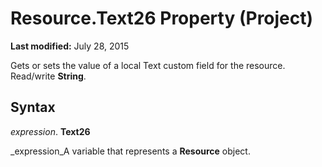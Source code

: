 
# Resource.Text26 Property (Project)

 **Last modified:** July 28, 2015

Gets or sets the value of a local Text custom field for the resource. Read/write  **String**.

## Syntax

 _expression_. **Text26**

 _expression_A variable that represents a  **Resource** object.

